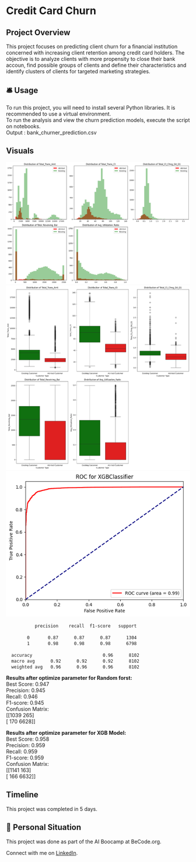    # Credit Card Churn

   ## Project Overview

   This project focuses on predicting client churn for a financial institution concerned with increasing client retention among credit card holders.  The objective is to analyze clients with more propensity to close their bank accoun, find possible groups of clients and define their characteristics and identify clusters of clients for targeted marketing strategies.

   ## 🛎️ Usage
   To run this project, you will need to install several Python libraries. It is recommended to use a virtual environment.<br>
   To run the analysis and view the churn prediction models, execute the script on notebooks.<br>
   Output : bank_churner_prediction.csv

   ## Visuals

   ![Distribution of Some Feature](./output/histFeatures.png)
   ![Distribution of Some Feature](./output/plotbox.png)
   ![Receiver Operating Characteristic](./output/roc_xgb.png)


               precision    recall  f1-score   support

            0       0.87      0.87      0.87      1304
            1       0.98      0.98      0.98      6798

      accuracy                           0.96      8102
      macro avg      0.92      0.92      0.92      8102
      weighted avg   0.96      0.96      0.96      8102


   **Results after optimize parameter for Random forst:**<br>
   Best Score: 0.947<br>
   Precision: 0.945<br>
   Recall: 0.946<br>
   F1-score: 0.945<br>
   Confusion Matrix:<br>
   [[1039  265]<br>
   [ 170 6628]]<br>

   **Results after optimize parameter for XGB Model:**<br>
   Best Score: 0.958<br>
   Precision: 0.959<br>
   Recall: 0.959<br>
   F1-score: 0.959<br>
   Confusion Matrix:<br>
   [[1141  163]<br>
   [ 166 6632]]



   ## Timeline

   This project was completed in 5 days.

   ## 📌 Personal Situation
   This project was done as part of the AI Boocamp at BeCode.org. 

   Connect with me on [LinkedIn](https://www.linkedin.com/in/soha-mohamad-382b44219/).